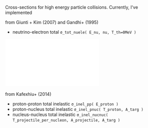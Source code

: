 Cross-sections for high energy particle collisions. Currently, I've implemented

from Giunti + Kim (2007) and Gandhi+ (1995)
- neutrino-electron total `σ_tot_nuele( E_nu, nu, T_th=0MeV )`

![neutrino-electron total xs](figures/xs_nuele.pdf)

from Kafexhiu+ (2014) 
- proton-proton total inelastic `σ_inel_pp( E_proton )`
- proton-nucleus total inelastic `σ_inel_pnuc( T_proton, A_targ )`
- nucleus-nucleus total inelastic `σ_inel_nucnuc( T_projectile_per_nucleon, A_projectile, A_targ )`

